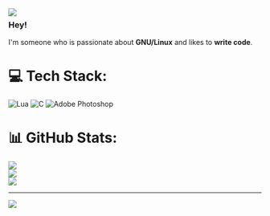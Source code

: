 <img align="left" src="https://raw.githubusercontent.com/xeome/xeome/master/i860_small.png">

### Hey!

I'm someone who is passionate about **GNU/Linux** and likes to **write code**.

# 💻 Tech Stack:
![Lua](https://img.shields.io/badge/lua-%232C2D72.svg?style=for-the-badge&logo=lua&logoColor=white) ![C](https://img.shields.io/badge/c-%2300599C.svg?style=for-the-badge&logo=c&logoColor=white) ![Adobe Photoshop](https://img.shields.io/badge/adobe%20photoshop-%2331A8FF.svg?style=for-the-badge&logo=adobe%20photoshop&logoColor=white)
# 📊 GitHub Stats:
![](https://github-readme-stats.vercel.app/api?username=saveside&theme=tokyonight&hide_border=false&include_all_commits=false&count_private=false)<br/>
![](https://github-readme-streak-stats.herokuapp.com/?user=saveside&theme=tokyonight&hide_border=false)<br/>
![](https://github-readme-stats.vercel.app/api/top-langs/?username=saveside&theme=tokyonight&hide_border=false&include_all_commits=false&count_private=false&layout=compact)

---
[![](https://visitcount.itsvg.in/api?id=saveside&icon=0&color=0)](https://visitcount.itsvg.in)

<!-- Proudly created with GPRM ( https://gprm.itsvg.in ) -->
